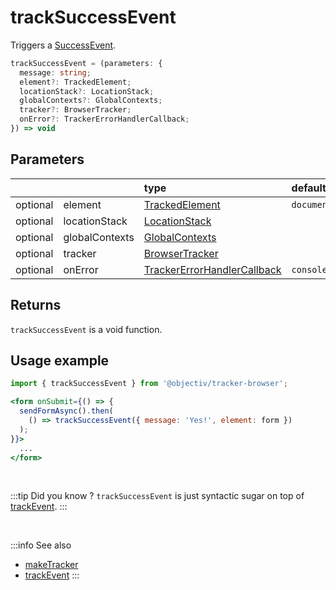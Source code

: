 # trackSuccessEvent

Triggers a [SuccessEvent](/taxonomy/reference/events/SuccessEvent.md).

```typescript
trackSuccessEvent = (parameters: {
  message: string;
  element?: TrackedElement;
  locationStack?: LocationStack;
  globalContexts?: GlobalContexts;
  tracker?: BrowserTracker;
  onError?: TrackerErrorHandlerCallback;  
}) => void
```

## Parameters
|          |                | type                                                                                              | default value
| :-:      | :--            | :--                                                                                               | :--           
| optional | element        | [TrackedElement](/tracking/browser/api-reference/definitions/TrackedElement.md)                           | `document`
| optional | locationStack  | [LocationStack](/tracking/browser/api-reference/core/LocationStack.md)                                    |
| optional | globalContexts | [GlobalContexts](/tracking/browser/api-reference/core/GlobalContexts.md)                                  |
| optional | tracker        | [BrowserTracker](/tracking/browser/api-reference/general/BrowserTracker.md)                               |
| optional | onError        | [TrackerErrorHandlerCallback](/tracking/browser/api-reference/definitions/TrackerErrorHandlerCallback.md) | `console.error`

## Returns
`trackSuccessEvent` is a void function.

## Usage example

```jsx
import { trackSuccessEvent } from '@objectiv/tracker-browser';
```

```jsx
<form onSubmit={() => {
  sendFormAsync().then(
    () => trackSuccessEvent({ message: 'Yes!', element: form })
  );
}}>
  ...
</form>
```

<br />

:::tip Did you know ?
`trackSuccessEvent` is just syntactic sugar on top of [trackEvent](/tracking/browser/api-reference/eventTrackers/trackEvent.md).
:::

<br />

:::info See also
- [makeTracker](/tracking/browser/api-reference/general/makeTracker.md)
- [trackEvent](/tracking/browser/api-reference/eventTrackers/trackEvent.md)
:::
